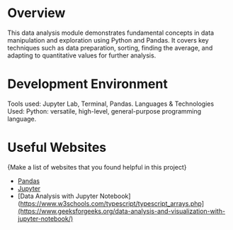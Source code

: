 # Overview

This data analysis module demonstrates fundamental concepts in data manipulation and exploration using Python and Pandas. 
It covers key techniques such as data preparation, sorting, finding the average, and adapting to quantitative values for further analysis.

# Development Environment

Tools used: Jupyter Lab, Terminal, Pandas.
Languages & Technologies Used:
Python: versatile, high-level, general-purpose programming language.

# Useful Websites

{Make a list of websites that you found helpful in this project}
* [Pandas](https://pandas.pydata.org/)
* [Jupyter](https://jupyter.org/)
* [Data Analysis with Jupyter Notebook](https://www.w3schools.com/typescript/typescript_arrays.php](https://www.geeksforgeeks.org/data-analysis-and-visualization-with-jupyter-notebook/)
